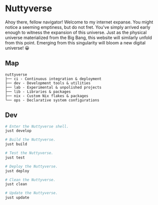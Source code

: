 # Nuttyverse

Ahoy there, fellow navigator! Welcome to my internet expanse. You might notice
a seeming emptiness, but do not fret. You've simply arrived early enough to
witness the expansion of this universe. Just as the physical universe
materialized from the Big Bang, this website will similarly unfold from this
point. Emerging from this singularity will bloom a new digital universe! 😀

## Map

```
nuttyverse
├── ci - Continuous integration & deployment
├── dev - Development tools & utilities
├── lab - Experimental & unpolished projects
├── lib - Libraries & packages
├── nix - Custom Nix flakes & packages
└── ops - Declarative system configurations
```

## Dev

```bash
# Enter the Nuttyverse shell.
just develop

# Build the Nuttyverse.
just build

# Test the Nuttyverse.
just test

# Deploy the Nuttyverse.
just deploy

# Clean the Nuttyverse.
just clean

# Update the Nuttyverse.
just update
```
